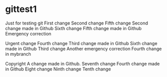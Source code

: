 # gittest1
Just for testing git
First change
Second change     Fifth change    Second change made in Github
Sixth change    Fifth change made in Github    Emergency correction

Urgent change
Fourth change    Third change made in Github    Sixth change made in Github
Third change    Another emergency correction
Fourth change in mybranch

Copyright
A change made in Github.
Seventh change    Fourth change made in Github    Eight change    Ninth change
Tenth change

